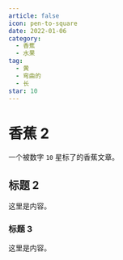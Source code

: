 ```yaml
---
article: false
icon: pen-to-square
date: 2022-01-06
category:
  - 香蕉
  - 水果
tag:
  - 黄
  - 弯曲的
  - 长
star: 10
---
```


# 香蕉 2

一个被数字 `10` 星标了的香蕉文章。

<!-- more -->

## 标题 2

这里是内容。

### 标题 3

这里是内容。
